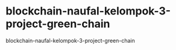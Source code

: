 # blockchain-naufal-kelompok-3-project-green-chain
blockchain-naufal-kelompok-3-project-green-chain
